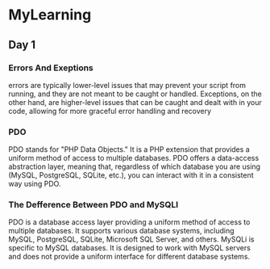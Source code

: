 # MyLearning

## Day 1


### Errors And Exeptions

errors are typically lower-level issues that may prevent your script from running, and they are not meant to be caught or handled. Exceptions, on the other hand, are higher-level issues that can be caught and dealt with in your code, allowing for more graceful error handling and recovery

### PDO 

PDO stands for "PHP Data Objects." It is a PHP extension that provides a uniform method of access to multiple databases. PDO offers a data-access abstraction layer, meaning that, regardless of which database you are using (MySQL, PostgreSQL, SQLite, etc.), you can interact with it in a consistent way using PDO.

### The Defference Between PDO and MySQLI

PDO is a database access layer providing a uniform method of access to multiple databases. It supports various database systems, including MySQL, PostgreSQL, SQLite, Microsoft SQL Server, and others.
MySQLi is specific to MySQL databases. It is designed to work with MySQL servers and does not provide a uniform interface for different database systems.